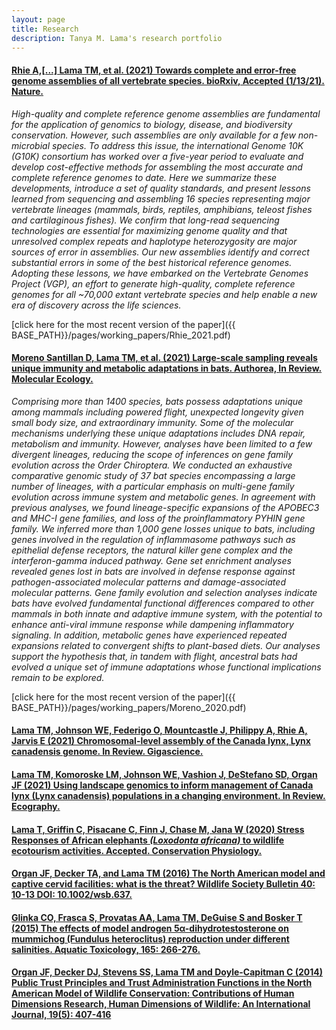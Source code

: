 ```yaml
---
layout: page
title: Research
description: Tanya M. Lama's research portfolio
---
```


#### <u>Rhie A,[...] Lama TM, et al. (2021) Towards complete and error-free genome assemblies of all vertebrate species. bioRxiv, Accepted (1/13/21). Nature.</u>
*High-quality and complete reference genome assemblies are fundamental for the application of genomics to biology, disease, and biodiversity conservation. However, such assemblies are only available for a few non-microbial species. To address this issue, the international Genome 10K
(G10K) consortium has worked over a five-year period to evaluate and develop cost-effective methods for assembling the most accurate and complete reference genomes to date. Here we summarize these developments, introduce a set of quality standards, and present lessons learned from sequencing and assembling 16 species representing major vertebrate lineages (mammals, birds, reptiles, amphibians, teleost fishes and cartilaginous fishes). We confirm that long-read sequencing technologies are essential for maximizing genome quality and that unresolved complex repeats and haplotype heterozygosity are major sources of error in assemblies. Our new assemblies identify and correct substantial errors in some of the best historical reference genomes. Adopting these lessons, we have embarked on the Vertebrate Genomes Project (VGP), an effort to generate high-quality, complete reference genomes for all ~70,000 extant vertebrate species and help enable a new era of discovery across the life sciences.*

[click here for the most recent version of the paper]({{ BASE_PATH}}/pages/working_papers/Rhie_2021.pdf)

#### <u>Moreno Santillan D, Lama TM, et al. (2021) Large-scale sampling reveals unique immunity and metabolic adaptations in bats. Authorea, In Review. Molecular Ecology.</u>
*Comprising more than 1400 species, bats possess adaptations unique among mammals including powered flight, unexpected longevity given small body size, and extraordinary immunity. Some of the molecular mechanisms underlying these unique adaptations includes DNA repair, metabolism and immunity. However, analyses have been limited to a few divergent lineages, reducing the scope of inferences on gene family evolution across the Order Chiroptera. We conducted an exhaustive comparative genomic study of 37 bat species encompassing a large number of lineages, with a particular emphasis on multi-gene family evolution across immune system and metabolic genes. In agreement with previous analyses, we found lineage-specific expansions of the APOBEC3 and MHC-I gene families, and loss of the proinflammatory PYHIN gene family. We inferred more than 1,000 gene losses unique to bats, including genes involved in the regulation of inflammasome pathways such as epithelial defense receptors, the natural killer gene complex and the interferon-gamma induced pathway. Gene set enrichment analyses revealed genes lost in bats are involved in defense response against pathogen-associated molecular patterns and damage-associated molecular patterns. Gene family evolution and selection analyses indicate bats have evolved fundamental functional differences compared to other mammals in both innate and adaptive immune system, with the potential to enhance anti-viral immune response while dampening inflammatory signaling. In addition, metabolic genes have experienced repeated expansions related to convergent shifts to plant-based diets. Our analyses support the hypothesis that, in tandem with flight, ancestral bats had evolved a unique set of immune adaptations whose functional implications remain to be explored.*

[click here for the most recent version of the paper]({{ BASE_PATH}}/pages/working_papers/Moreno_2020.pdf)

#### <u>Lama TM, Johnson WE, Federigo O, Mountcastle J, Philippy A, Rhie A, Jarvis E (2021) Chromosomal-level assembly of the Canada lynx, Lynx canadensis genome. In Review. Gigascience.</u>

#### <u>Lama TM, Komoroske LM, Johnson WE, Vashion J, DeStefano SD, Organ JF (2021) Using landscape genomics to inform management of Canada lynx (Lynx canadensis) populations in a changing environment. In Review. Ecography.</u>

#### <u>Lama T, Griffin C, Pisacane C, Finn J, Chase M, Jana W (2020) Stress Responses of African elephants _(Loxodonta africana)_ to wildlife ecotourism activities. Accepted. Conservation Physiology.</u>

#### <u>Organ JF, Decker TA, and Lama TM (2016) The North American model and captive cervid facilities: what is the threat? Wildlife Society Bulletin 40: 10-13 DOI: 10.1002/wsb.637.</u>

#### <u>Glinka CO, Frasca S, Provatas AA, Lama TM, DeGuise S and Bosker T (2015) The effects of model androgen 5α-dihydrotestosterone on mummichog (Fundulus heteroclitus) reproduction under different salinities. Aquatic Toxicology, 165: 266-276.</u>

#### <u>Organ JF, Decker DJ, Stevens SS, Lama TM and Doyle-Capitman C (2014) Public Trust Principles and Trust Administration Functions in the North American Model of Wildlife Conservation: Contributions of Human Dimensions Research, Human Dimensions of Wildlife: An International Journal, 19(5): 407-416</u>

<!-- Note: this is how to write a comment in HTML. Everything in here won't show up on your webpage.-->

<!--
To increase the size of the title, use fewer # in front of the paper title.
To decrease the size of the title, use more #. 
To remove the italics, remove the * before and after the description
To remove the underline from the title, remove the <u> tags (<u> and </u>)
-->
